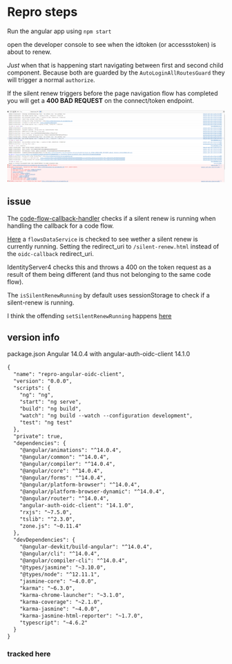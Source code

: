 # Repro steps

Run the angular app using `npm start`

open the developer console to see when the idtoken (or accessstoken) is about to renew.

_Just_ when that is happening start navigating between first and second child component. Because both are guarded by the `AutoLoginAllRoutesGuard` they will trigger a normal `authorize`.

If the silent renew triggers before the page navigation flow has completed you will get a **400 BAD REQUEST** on the connect/token endpoint.

![error logs](Screenshot%202022-07-05%20075425.png)

## issue

The [code-flow-callback-handler](https://github.com/damienbod/angular-auth-oidc-client/blob/00dd0556f4de35d2a6aeb920624636dd0583e48e/projects/angular-auth-oidc-client/src/lib/flows/callback-handling/code-flow-callback-handler.service.ts#L26) checks if a silent renew is running when handling the callback for a code flow.

[Here](https://github.com/damienbod/angular-auth-oidc-client/blob/00dd0556f4de35d2a6aeb920624636dd0583e48e/projects/angular-auth-oidc-client/src/lib/utils/url/url.service.ts#L219) a `flowsDataService` is checked to see wether a silent renew is currently running. Setting the redirect_uri to `/silent-renew.html` instead of the `oidc-callback` redirect_uri.

IdentityServer4 checks this and throws a 400 on the token request as a result of them being different (and thus not belonging to the same code flow).

The `isSilentRenewRunning` by default uses sessionStorage to check if a silent-renew is running.

I think the offending `setSilentRenewRunning` happens [here](https://github.com/damienbod/angular-auth-oidc-client/blob/00dd0556f4de35d2a6aeb920624636dd0583e48e/projects/angular-auth-oidc-client/src/lib/callback/periodically-token-check.service.ts#L128)

## version info

package.json
Angular 14.0.4 with angular-auth-oidc-client 14.1.0

```
{
  "name": "repro-angular-oidc-client",
  "version": "0.0.0",
  "scripts": {
    "ng": "ng",
    "start": "ng serve",
    "build": "ng build",
    "watch": "ng build --watch --configuration development",
    "test": "ng test"
  },
  "private": true,
  "dependencies": {
    "@angular/animations": "^14.0.4",
    "@angular/common": "^14.0.4",
    "@angular/compiler": "^14.0.4",
    "@angular/core": "^14.0.4",
    "@angular/forms": "^14.0.4",
    "@angular/platform-browser": "^14.0.4",
    "@angular/platform-browser-dynamic": "^14.0.4",
    "@angular/router": "^14.0.4",
    "angular-auth-oidc-client": "14.1.0",
    "rxjs": "~7.5.0",
    "tslib": "^2.3.0",
    "zone.js": "~0.11.4"
  },
  "devDependencies": {
    "@angular-devkit/build-angular": "^14.0.4",
    "@angular/cli": "^14.0.4",
    "@angular/compiler-cli": "^14.0.4",
    "@types/jasmine": "~3.10.0",
    "@types/node": "^12.11.1",
    "jasmine-core": "~4.0.0",
    "karma": "~6.3.0",
    "karma-chrome-launcher": "~3.1.0",
    "karma-coverage": "~2.1.0",
    "karma-jasmine": "~4.0.0",
    "karma-jasmine-html-reporter": "~1.7.0",
    "typescript": "~4.6.2"
  }
}
```

### tracked here
